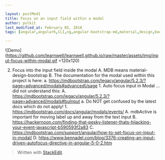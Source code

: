```yaml
---

layout: postMod1
title: Focus on an input field within a modal
author: pulkit
last_modified_at: February 05, 2018
tags: [angular,angular6,CLI,ng,angular-bootstrap-md,material,design,bootstrap,mdb,mdbModal,mdbootstrap]

---
```



![Demo](https://github.com/learnwell/learnwell.github.io/raw/master/assets/img/input-focus-within-modal.gif =120x120)

2. Focus into the input field inside the modal
	A. MDB means material-design-bootstrap
	B. The documentation for the modal used within this project is here:
		a. https://mdbootstrap.com/legacy/angular/5.2.3/?page=advanced/modals#advancedUsage
			1. Auto focus input in Modal ... did not understand this:
				A. https://mdbootstrap.com/legacy/angular/5.2.3/?page=advanced/modals#buInput
		a. Do NOT get confused by the latest docs which do not apply!
			1. https://mdbootstrap.com/docs/angular/modals/events/
	A. mdbActive is important for moving label up and away from the text input
	B. https://hackernoon.com/finding-that-pesky-listener-thats-hijacking-your-event-javascript-b590593f2a83
	C. https://mdbootstrap.com/support/angular/how-to-set-focus-on-input-in-modal/
	D. https://www.bennadel.com/blog/3376-creating-an-input-driven-autofocus-directive-in-angular-5-0-2.htm

> Written with [StackEdit](https://stackedit.io/).
<!--stackedit_data:
eyJoaXN0b3J5IjpbLTI3OTUzNjQyMywxNjE2NDE5MDIzXX0=
-->